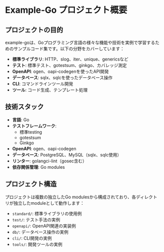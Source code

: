 # Example-Go プロジェクト概要

## プロジェクトの目的
example-goは、Goプログラミング言語の様々な機能や技術を実例で学習するためのサンプルコード集です。以下の分野をカバーしています：

- **標準ライブラリ**: HTTP、slog、iter、unique、genericsなど
- **テスト**: 標準テスト、gotestsum、ginkgo、カバレッジ測定
- **OpenAPI**: ogen、oapi-codegenを使ったAPI開発
- **データベース**: sqlx、sqlcを使ったデータベース操作
- **CLI**: コマンドラインツール開発
- **ツール**: コード生成、テンプレート処理

## 技術スタック
- **言語**: Go
- **テストフレームワーク**: 
  - 標準testing
  - gotestsum
  - Ginkgo
- **OpenAPI**: ogen、oapi-codegen
- **データベース**: PostgreSQL、MySQL（sqlx、sqlc使用）
- **リンター**: golangci-lint（gosec含む）
- **依存関係管理**: Go modules

## プロジェクト構造
プロジェクトは複数の独立したGo modulesから構成されており、各ディレクトリが独立したmoduleとして動作します：

- `standard/`: 標準ライブラリの使用例
- `test/`: テスト手法の実例
- `openapi/`: OpenAPI関連の実装例
- `db/`: データベース操作の実例
- `cli/`: CLI開発の実例
- `tools/`: 開発ツールの実例